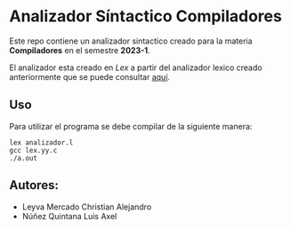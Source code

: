 # Analizador Síntactico Compiladores

Este repo contiene un analizador sintactico creado para la materia **Compiladores** en el semestre **2023-1**.

El analizador esta creado en *Lex* a partir del analizador lexico creado anteriormente que se puede consultar [aquí](https://github.com/Chrisley304/Analizador-Lexico-Compiladores).

## Uso

Para utilizar el programa se debe compilar de la siguiente manera:

```terminal
lex analizador.l
gcc lex.yy.c
./a.out
```

## Autores:

- Leyva Mercado Christian Alejandro
- Núñez Quintana Luis Axel